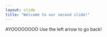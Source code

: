 ```yaml
---
layout: slide
title: "Welcome to our second slide!"
---
```

AYOOOOOOOO
Use the left arrow to go back!
